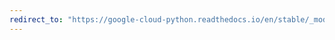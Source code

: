 ```yaml
---
redirect_to: "https://google-cloud-python.readthedocs.io/en/stable/_modules/google/cloud/firestore_v1beta1/_helpers.html"
---
```


